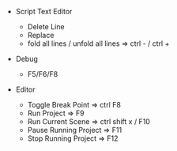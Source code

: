 ﻿- Script Text Editor
  - Delete Line
  - Replace
  - fold all lines / unfold all lines  => ctrl -  / ctrl +


- Debug
  - F5/F6/F8

- Editor
  - Toggle Break Point  => ctrl F8
  - Run Project  => F9
  - Run Current Scene  => ctrl shift x  / F10
  - Pause Running Project  => F11
  - Stop Running Project  => F12
